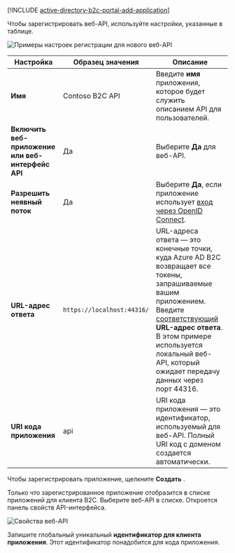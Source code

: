 [!INCLUDE [active-directory-b2c-portal-add-application](active-directory-b2c-portal-add-application.md)]

Чтобы зарегистрировать веб-API, используйте настройки, указанные в таблице.

![Примеры настроек регистрации для нового веб-API](./media/active-directory-b2c-register-web-api/b2c-new-web-api-settings.png)

| Настройка      | Образец значения  | Описание                                        |
| ------------ | ------- | -------------------------------------------------- |
| **Имя** | Contoso B2C API | Введите **имя** приложения, которое будет служить описанием API для пользователей. | 
| **Включить веб-приложение или веб-интерфейс API** | Да | Выберите **Да** для веб-API. |
| **Разрешить неявный поток** | Да | Выберите **Да**, если приложение использует [вход через OpenID Connect](../articles/active-directory-b2c/active-directory-b2c-reference-oidc.md). |
| **URL-адрес ответа** | `https://localhost:44316/` | URL-адреса ответа — это конечные точки, куда Azure AD B2C возвращает все токены, запрашиваемые вашим приложением. Введите [соответствующий](../articles/active-directory-b2c/active-directory-b2c-app-registration.md#choosing-a-web-app-or-api-reply-url) **URL-адрес ответа**. В этом примере используется локальный веб-API, который ожидает передачу данных через порт 44316. |
| **URI кода приложения** | api | URI кода приложения — это идентификатор, используемый для веб-API. Полный URI код с доменом создается автоматически. |

Чтобы зарегистрировать приложение, щелкните **Создать** .

Только что зарегистрированное приложение отобразится в списке приложений для клиента B2C. Выберите веб-API в списке. Откроется панель свойств API-интерфейса.

![Свойства веб-API](./media/active-directory-b2c-register-web-api/b2c-web-api-properties.png)

Запишите глобальный уникальный **идентификатор для клиента приложения**. Этот идентификатор понадобится для кода приложения.
